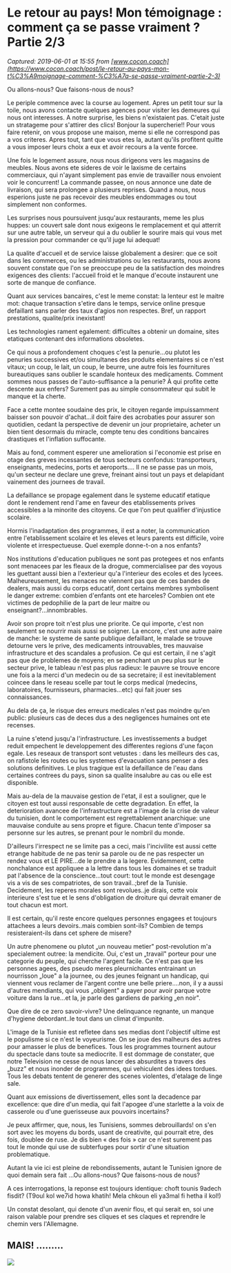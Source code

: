 # Le retour au pays! Mon témoignage : comment ça se passe vraiment ? Partie 2/3

_Captured: 2019-06-01 at 15:55 from [www.cocon.coach](https://www.cocon.coach/post/le-retour-au-pays-mon-t%C3%A9moignage-comment-%C3%A7a-se-passe-vraiment-partie-2-3)_

Ou allons-nous? Que faisons-nous de nous?

Le periple commence avec la course au logement. Apres un petit tour sur la toile, nous avons contacte quelques agences pour visiter les demeures qui nous ont interesses. A notre surprise, les biens n'existaient pas. C'etait juste un stratageme pour s'attirer des clics! Bonjour la supercherie!! Pour vous faire retenir, on vous propose une maison, meme si elle ne correspond pas a vos criteres. Apres tout, tant que vous etes la, autant qu'ils profitent quitte a vous imposer leurs choix a eux et avoir recours a la vente forcee.

Une fois le logement assure, nous nous dirigeons vers les magasins de meubles. Nous avons ete sideres de voir le laxisme de certains commerciaux, qui n'ayant simplement pas envie de travailler nous envoient voir le concurrent! La commande passee, on nous annonce une date de livraison, qui sera prolongee a plusieurs reprises. Quand a nous, nous esperions juste ne pas recevoir des meubles endommages ou tout simplement non conformes.

Les surprises nous poursuivent jusqu'aux restaurants, meme les plus huppes: un couvert sale dont nous exigeons le remplacement et qui atterrit sur une autre table, un serveur qui a du oublier le sourire mais qui vous met la pression pour commander ce qu'il juge lui adequat!

La qualite d'accueil et de service laisse globalement a desirer: que ce soit dans les commerces, ou les administrations ou les restaurants, nous avons souvent constate que l'on se preoccupe peu de la satisfaction des moindres exigences des clients: l'accueil froid et le manque d'ecoute instaurent une sorte de manque de confiance.

Quant aux services bancaires, c'est le meme constat: la lenteur est le maitre mot: chaque transaction s'etire dans le temps, service online presque defaillant sans parler des taux d'agios non respectes. Bref, un rapport prestations, qualite/prix inexistant!

Les technologies rament egalement: difficultes a obtenir un domaine, sites etatiques contenant des informations obsoletes.

Ce qui nous a profondement choques c'est la penurie…ou plutot les penuries successives et/ou simultanes des produits elementaires si ce n'est vitaux; un coup, le lait, un coup, le beurre, une autre fois les fournitures bureautiques sans oublier le scandale honteux des medicaments. Comment sommes nous passes de l'auto-suffisance a la penurie? À qui profite cette descente aux enfers? Surement pas au simple consommateur qui subit le manque et la cherte.

Face a cette montee soudaine des prix, le citoyen regarde impuissamment baisser son pouvoir d'achat…il doit faire des acrobaties pour assurer son quotidien, cedant la perspective de devenir un jour proprietaire, acheter un bien tient desormais du miracle, compte tenu des conditions bancaires drastiques et l'inflation suffocante.

Mais au fond, comment esperer une amelioration si l'economie est prise en otage des greves incessantes de tous secteurs confondus: transporteurs, enseignants, medecins, ports et aeroports…. Il ne se passe pas un mois, qu'un secteur ne declare une greve, freinant ainsi tout un pays et delapidant vainement des journees de travail.

La defaillance se propage egalement dans le systeme educatif etatique dont le rendement rend l'ame en faveur des etablissements prives accessibles a la minorite des citoyens. Ce que l'on peut qualifier d'injustice scolaire.

Hormis l'inadaptation des programmes, il est a noter, la communication entre l'etablissement scolaire et les eleves et leurs parents est difficile, voire violente et irrespectueuse. Quel exemple donne-t-on a nos enfants?

Nos institutions d'education publiques ne sont pas protegees et nos enfants sont menacees par les fleaux de la drogue, commercialisee par des voyous les guettant aussi bien a l'exterieur qu'a l'interieur des ecoles et des lycees. Malheureusement, les menaces ne viennent pas que de ces bandes de dealers, mais aussi du corps educatif, dont certains membres symbolisent le danger extreme: combien d'enfants ont ete harceles? Combien ont ete victimes de pedophilie de la part de leur maitre ou enseignant?...innombrables.

Avoir son propre toit n'est plus une priorite. Ce qui importe, c'est non seulement se nourrir mais aussi se soigner. La encore, c'est une autre paire de manche: le systeme de sante publique defaillant, le malade se trouve detourne vers le prive, des medicaments introuvables, tres mauvaise infrastructure et des scandales a profusion. Ce qui est certain, il ne s'agit pas que de problemes de moyens; en se penchant un peu plus sur le secteur prive, le tableau n'est pas plus radieux: le pauvre se trouve encore une fois a la merci d'un medecin ou de sa secretaire; il est inevitablement coincee dans le reseau scelle par tout le corps medical (medecins, laboratoires, fournisseurs, pharmacies…etc) qui fait jouer ses connaissances.

Au dela de ça, le risque des erreurs medicales n'est pas moindre qu'en public: plusieurs cas de deces dus a des negligences humaines ont ete recenses.

La ruine s'etend jusqu'a l'infrastructure. Les investissements a budget reduit empechent le developpement des differentes regions d'une façon egale. Les reseaux de transport sont vetustes : dans les meilleurs des cas, on rafistole les routes ou les systemes d'evacuation sans penser a des solutions definitives. Le plus tragique est la defaillance de l'eau dans certaines contrees du pays, sinon sa qualite insalubre au cas ou elle est disponible.

Mais au-dela de la mauvaise gestion de l'etat, il est a souligner, que le citoyen est tout aussi responsable de cette degradation. En effet, la deterioration avancee de l'infrastructure est a l'image de la crise de valeur du tunisien, dont le comportement est regrettablement anarchique: une mauvaise conduite au sens propre et figure. Chacun tente d'imposer sa personne sur les autres, se prenant pour le nombril du monde.

D'ailleurs l'irrespect ne se limite pas a ceci, mais l'incivilite est aussi cette etrange habitude de ne pas tenir sa parole ou de ne pas respecter un rendez vous et LE PIRE…de le prendre a la legere. Evidemment, cette nonchalance est appliquee a la lettre dans tous les domaines et se traduit pat l'absence de la conscience…tout court: tout le monde est desengage vis a vis de ses compatriotes, de son travail..;bref de la Tunisie. Decidement, les reperes morales sont revolues..je dirais, cette voix interieure s'est tue et le sens d'obligation de droiture qui devrait emaner de tout chacun est mort.

Il est certain, qu'il reste encore quelques personnes engagees et toujours attachees a leurs devoirs..mais combien sont-ils? Combien de temps resisteraient-ils dans cet sphere de misere?

Un autre phenomene ou plutot „un nouveau metier" post-revolution m'a specialement outree: la mendicite. Oui, c'est un „travail" porteur pour une categorie du peuple, qui cherche l'argent facile. Ce n'est pas que les personnes agees, des pseudo meres pleurnichantes entrainant un nourrisson „loue" a la journee, ou des jeunes feignant un handicap, qui viennent vous reclamer de l'argent contre une belle priere….non, il y a aussi d'autres mendiants, qui vous „obligent" a payer pour avoir parque votre voiture dans la rue…et la, je parle des gardiens de parking „en noir".

Que dire de ce zero savoir-vivre? Une delinquance regnante, un manque d'hygiene debordant..le tout dans un climat d'impunite.

L'image de la Tunisie est refletee dans ses medias dont l'objectif ultime est le populisme si ce n'est le voyeurisme. On se joue des malheurs des autres pour amasser le plus de benefices. Tous les programmes tournent autour du spectacle dans toute sa mediocrite. Il est dommage de constater, que notre Television ne cesse de nous lancer des absurdites a travers des „buzz" et nous inonder de programmes, qui vehiculent des idees tordues. Tous les debats tentent de generer des scenes violentes, d'etalage de linge sale.

Quant aux emissions de divertissement, elles sont la decadence par excellence: que dire d'un media, qui fait l'apogee d'une starlette a la voix de casserole ou d'une guerisseuse aux pouvoirs incertains?

Je peux affirmer, que, nous, les Tunisiens, sommes debrouillards! on s'en sort avec les moyens du bords, usant de creativite, qui pourrait etre, des fois, doublee de ruse. Je dis bien « des fois » car ce n'est surement pas tout le monde qui use de subterfuges pour sortir d'une situation problematique.

Autant la vie ici est pleine de rebondissements, autant le Tunisien ignore de quoi demain sera fait …Ou allons-nous? Que faisons-nous de nous?

A ces interrogations, la reponse est toujours identique: choft tounis 9adech fisdit? (T9oul kol we7id howa khatih! Mela chkoun eli ya3mal fi hetha il kol!)

Un constat desolant, qui denote d'un avenir flou, et qui serait en, soi une raison valable pour prendre ses cliques et ses claques et reprendre le chemin vers l'Allemagne.

## **MAIS! ………**

![](https://static.wixstatic.com/media/994454b7fb59425c8bf148e2dd14fd6b.jpg/v1/fit/w_300,h_300,al_c,q_5/file.jpg)
